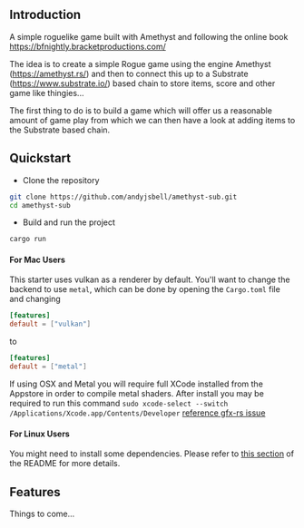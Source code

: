 ## Introduction

A simple roguelike game built with Amethyst and following the online book https://bfnightly.bracketproductions.com/

The idea is to create a simple Rogue game using the engine Amethyst (https://amethyst.rs/) and then to connect this up to a Substrate (https://www.substrate.io/) based chain to store items, score and other game like thingies...

The first thing to do is to build a game which will offer us a reasonable amount of game play from which we can then have a look at adding items to the Substrate based chain.

## Quickstart

- Clone the repository

```bash
git clone https://github.com/andyjsbell/amethyst-sub.git
cd amethyst-sub
```

- Build and run the project

```bash
cargo run
```

#### For Mac Users

This starter uses vulkan as a renderer by default. You'll want to change the backend to use `metal`, which can be done by opening the `Cargo.toml` file and changing

```toml
[features]
default = ["vulkan"]
```

to

```toml
[features]
default = ["metal"]
```

If using OSX and Metal you will require full XCode installed from the Appstore in order to compile metal shaders.
After install you may be required to run this command `sudo xcode-select --switch /Applications/Xcode.app/Contents/Developer` [reference gfx-rs issue](https://github.com/gfx-rs/gfx/issues/2472)

#### For Linux Users

You might need to install some dependencies. Please refer to [this section](https://github.com/amethyst/amethyst#dependencies) of the README for more details.

## Features

Things to come...